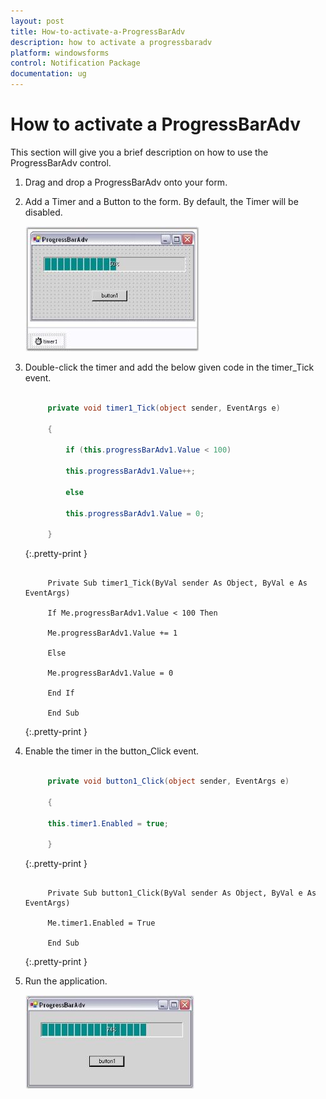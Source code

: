 ```yaml
---
layout: post
title: How-to-activate-a-ProgressBarAdv
description: how to activate a progressbaradv
platform: windowsforms
control: Notification Package 
documentation: ug
---
```


# How to activate a ProgressBarAdv

This section will give you a brief description on how to use the ProgressBarAdv control.

1. Drag and drop a ProgressBarAdv onto your form.
2. Add a Timer and a Button to the form. By default, the Timer will be disabled.

   ![](Overview_images/Overview_img27.jpeg) 


3. Double-click the timer and add the below given code in the timer_Tick event.

   ~~~ cs

        private void timer1_Tick(object sender, EventArgs e)
		
		{
		
		    if (this.progressBarAdv1.Value < 100)
			
			this.progressBarAdv1.Value++;
			
			else
			
			this.progressBarAdv1.Value = 0;
			
		}

   ~~~
   {:.pretty-print }

   ~~~ vbnet
        
		Private Sub timer1_Tick(ByVal sender As Object, ByVal e As EventArgs)
		
		If Me.progressBarAdv1.Value < 100 Then
		
		Me.progressBarAdv1.Value += 1
		
		Else
		
		Me.progressBarAdv1.Value = 0
		
		End If
		
		End Sub

   ~~~
   {:.pretty-print }

4. Enable the timer in the button_Click event.

   ~~~ cs

        private void button1_Click(object sender, EventArgs e)
		
		{
		
		this.timer1.Enabled = true;
		
		}

   ~~~
   {:.pretty-print }

   ~~~ vbnet
   
        Private Sub button1_Click(ByVal sender As Object, ByVal e As EventArgs)
		
		Me.timer1.Enabled = True
		
		End Sub

   ~~~
   {:.pretty-print }

5. Run the application.

   ![](Overview_images/Overview_img28.jpeg) 



